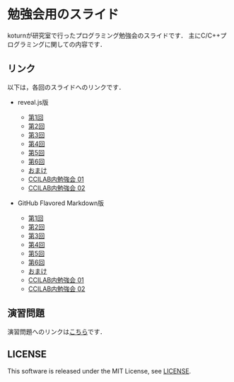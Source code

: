 勉強会用のスライド
==================

koturnが研究室で行ったプログラミング勉強会のスライドです．
主にC/C++プログラミングに関しての内容です．


## リンク

以下は，各回のスライドへのリンクです．

- reveal.js版
  - [第1回](http://koturn.github.io/LabStudyMeetingSlide2014/chapter01/chapter01.html)
  - [第2回](http://koturn.github.io/LabStudyMeetingSlide2014/chapter02/chapter02.html)
  - [第3回](http://koturn.github.io/LabStudyMeetingSlide2014/chapter03/chapter03.html)
  - [第4回](http://koturn.github.io/LabStudyMeetingSlide2014/chapter04/chapter04.html)
  - [第5回](http://koturn.github.io/LabStudyMeetingSlide2014/chapter05/chapter05.html)
  - [第6回](http://koturn.github.io/LabStudyMeetingSlide2014/chapter06/chapter06.html)
  - [おまけ](http://koturn.github.io/LabStudyMeetingSlide2014/chapterOmake/omake.html)
  - [CCILAB内勉強会 01](http://koturn.github.io/LabStudyMeetingSlide2014/ccilabStudy01/ccilabStudy01.html)
  - [CCILAB内勉強会 02](http://koturn.github.io/LabStudyMeetingSlide2014/ccilabStudy02/ccilabStudy02.html)

- GitHub Flavored Markdown版
  - [第1回](https://github.com/koturn/LabStudyMeetingSlide2014/blob/gh-pages/chapter01/chapter01.md)
  - [第2回](https://github.com/koturn/LabStudyMeetingSlide2014/blob/gh-pages/chapter02/chapter02.md)
  - [第3回](https://github.com/koturn/LabStudyMeetingSlide2014/blob/gh-pages/chapter03/chapter03.md)
  - [第4回](https://github.com/koturn/LabStudyMeetingSlide2014/blob/gh-pages/chapter04/chapter04.md)
  - [第5回](https://github.com/koturn/LabStudyMeetingSlide2014/blob/gh-pages/chapter05/chapter05.md)
  - [第6回](https://github.com/koturn/LabStudyMeetingSlide2014/blob/gh-pages/chapter06/chapter06.md)
  - [おまけ](https://github.com/koturn/LabStudyMeetingSlide2014/blob/gh-pages/chapterOmake/omake.md)
  - [CCILAB内勉強会 01](https://github.com/koturn/LabStudyMeetingSlide2014/blob/gh-pages/ccilabStudy01/ccilabStudy01.md)
  - [CCILAB内勉強会 02](https://github.com/koturn/LabStudyMeetingSlide2014/blob/gh-pages/ccilabStudy02/ccilabStudy02.md)


## 演習問題

演習問題へのリンクは[こちら](https://onedrive.live.com/?cid=EDB395926E546ED3&id=EDB395926E546ED3%21111)です．


## LICENSE

This software is released under the MIT License, see [LICENSE](LICENSE).
